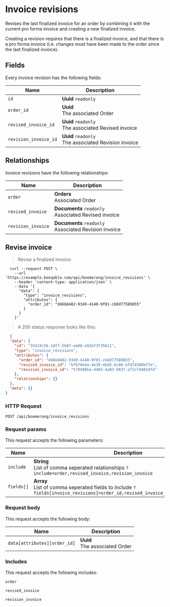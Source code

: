 # Invoice revisions

Revises the last finalized invoice for an order by combining
it with the current pro forma invoice and creating a new
finalized invoice.

Creating a revision requires that there is a finalized invoice,
and that there is a pro forma invoice (i.e. changes must have been
made to the order since the last finalized invoice).

## Fields
Every invoice revision has the following fields:

Name | Description
-- | --
`id` | **Uuid** `readonly`<br>
`order_id` | **Uuid** <br>The associated Order
`revised_invoice_id` | **Uuid** `readonly`<br>The associated Revised invoice
`revision_invoice_id` | **Uuid** `readonly`<br>The associated Revision invoice


## Relationships
Invoice revisions have the following relationships:

Name | Description
-- | --
`order` | **Orders**<br>Associated Order
`revised_invoice` | **Documents** `readonly`<br>Associated Revised invoice
`revision_invoice` | **Documents** `readonly`<br>Associated Revision invoice


## Revise invoice



> Revise a finalized invoice:

```shell
  curl --request POST \
    --url 'https://example.booqable.com/api/boomerang/invoice_revisions' \
    --header 'content-type: application/json' \
    --data '{
      "data": {
        "type": "invoice_revisions",
        "attributes": {
          "order_id": "d46b8482-9349-4140-9f01-cb8d77589855"
        }
      }
    }'
```

> A 200 status response looks like this:

```json
  {
  "data": {
    "id": "35419c56-1dff-5b8f-ae08-e92bf3f35611",
    "type": "invoice_revisions",
    "attributes": {
      "order_id": "d46b8482-9349-4140-9f01-cb8d77589855",
      "revised_invoice_id": "b7b70e4a-4e39-4bd5-bc86-bfd7d380bf7e",
      "revision_invoice_id": "570488ba-4d02-4a03-983f-af2cf44024fd"
    },
    "relationships": {}
  },
  "meta": {}
}
```

### HTTP Request

`POST /api/boomerang/invoice_revisions`

### Request params

This request accepts the following parameters:

Name | Description
-- | --
`include` | **String** <br>List of comma seperated relationships `?include=order,revised_invoice,revision_invoice`
`fields[]` | **Array** <br>List of comma seperated fields to include `?fields[invoice_revisions]=order_id,revised_invoice_id,revision_invoice_id`


### Request body

This request accepts the following body:

Name | Description
-- | --
`data[attributes][order_id]` | **Uuid** <br>The associated Order


### Includes

This request accepts the following includes:

`order`


`revised_invoice`


`revision_invoice`





